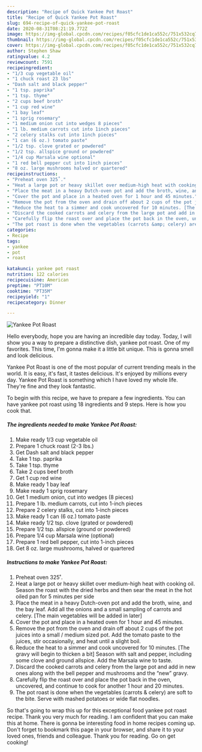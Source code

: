 ```yaml
---
description: "Recipe of Quick Yankee Pot Roast"
title: "Recipe of Quick Yankee Pot Roast"
slug: 694-recipe-of-quick-yankee-pot-roast
date: 2020-08-31T08:21:19.772Z
image: https://img-global.cpcdn.com/recipes/f05cfc1de1ca552c/751x532cq70/yankee-pot-roast-recipe-main-photo.jpg
thumbnail: https://img-global.cpcdn.com/recipes/f05cfc1de1ca552c/751x532cq70/yankee-pot-roast-recipe-main-photo.jpg
cover: https://img-global.cpcdn.com/recipes/f05cfc1de1ca552c/751x532cq70/yankee-pot-roast-recipe-main-photo.jpg
author: Stephen Shaw
ratingvalue: 4.2
reviewcount: 7591
recipeingredient:
- "1/3 cup vegetable oil"
- "1 chuck roast 23 lbs"
- "Dash salt and black pepper"
- "1 tsp. paprika"
- "1 tsp. thyme"
- "2 cups beef broth"
- "1 cup red wine"
- "1 bay leaf"
- "1 sprig rosemary"
- "1 medium onion cut into wedges 8 pieces"
- "1 lb. medium carrots cut into 1inch pieces"
- "2 celery stalks cut into 1inch pieces"
- "1 can (6 oz.) tomato paste"
- "1/2 tsp. clove grated or powdered"
- "1/2 tsp. allspice ground or powdered"
- "1/4 cup Marsala wine optional"
- "1 red bell pepper cut into 1inch pieces"
- "8 oz. large mushrooms halved or quartered"
recipeinstructions:
- "Preheat oven 325˚."
- "Heat a large pot or heavy skillet over medium-high heat with cooking oil. Season the roast with the dried herbs and then sear the meat in the hot oiled pan for 5 minutes per side"
- "Place the meat in a heavy Dutch-oven pot and add the broth, wine, and the bay leaf. Add all the onions and a small sampling of carrots and celery. [The main vegetables will be added in later]"
- "Cover the pot and place in a heated oven for 1 hour and 45 minutes."
- "Remove the pot from the oven and drain off about 2 cups of the pot juices into a small / medium sized pot. Add the tomato paste to the juices, stir occasionally, and heat until a slight boil."
- "Reduce the heat to a simmer and cook uncovered for 10 minutes. [The gravy will begin to thicken a bit] Season with salt and pepper, including some clove and ground allspice. Add the Marsala wine to taste."
- "Discard the cooked carrots and celery from the large pot and add in new ones along with the bell pepper and mushrooms and the “new” gravy."
- "Carefully flip the roast over and place the pot back in the oven, uncovered, and continue to cook for another 1 hour and 20 minutes."
- "The pot roast is done when the vegetables (carrots &amp; celery) are soft to the bite. Serve with mashed potatoes or wide flat noodles."
categories:
- Recipe
tags:
- yankee
- pot
- roast

katakunci: yankee pot roast 
nutrition: 122 calories
recipecuisine: American
preptime: "PT10M"
cooktime: "PT35M"
recipeyield: "1"
recipecategory: Dinner

---
```



![Yankee Pot Roast](https://img-global.cpcdn.com/recipes/f05cfc1de1ca552c/751x532cq70/yankee-pot-roast-recipe-main-photo.jpg)

Hello everybody, hope you are having an incredible day today. Today, I will show you a way to prepare a distinctive dish, yankee pot roast. One of my favorites. This time, I'm gonna make it a little bit unique. This is gonna smell and look delicious.



Yankee Pot Roast is one of the most popular of current trending meals in the world. It is easy, it's fast, it tastes delicious. It's enjoyed by millions every day. Yankee Pot Roast is something which I have loved my whole life. They're fine and they look fantastic.


To begin with this recipe, we have to prepare a few ingredients. You can have yankee pot roast using 18 ingredients and 9 steps. Here is how you cook that.

<!--inarticleads1-->

##### The ingredients needed to make Yankee Pot Roast:

1. Make ready 1/3 cup vegetable oil
1. Prepare 1 chuck roast (2-3 lbs.)
1. Get Dash salt and black pepper
1. Take 1 tsp. paprika
1. Take 1 tsp. thyme
1. Take 2 cups beef broth
1. Get 1 cup red wine
1. Make ready 1 bay leaf
1. Make ready 1 sprig rosemary
1. Get 1 medium onion, cut into wedges (8 pieces)
1. Prepare 1 lb. medium carrots, cut into 1-inch pieces
1. Prepare 2 celery stalks, cut into 1-inch pieces
1. Make ready 1 can (6 oz.) tomato paste
1. Make ready 1/2 tsp. clove (grated or powdered)
1. Prepare 1/2 tsp. allspice (ground or powdered)
1. Prepare 1/4 cup Marsala wine (optional)
1. Prepare 1 red bell pepper, cut into 1-inch pieces
1. Get 8 oz. large mushrooms, halved or quartered




<!--inarticleads2-->

##### Instructions to make Yankee Pot Roast:

1. Preheat oven 325˚.
1. Heat a large pot or heavy skillet over medium-high heat with cooking oil. Season the roast with the dried herbs and then sear the meat in the hot oiled pan for 5 minutes per side
1. Place the meat in a heavy Dutch-oven pot and add the broth, wine, and the bay leaf. Add all the onions and a small sampling of carrots and celery. [The main vegetables will be added in later]
1. Cover the pot and place in a heated oven for 1 hour and 45 minutes.
1. Remove the pot from the oven and drain off about 2 cups of the pot juices into a small / medium sized pot. Add the tomato paste to the juices, stir occasionally, and heat until a slight boil.
1. Reduce the heat to a simmer and cook uncovered for 10 minutes. [The gravy will begin to thicken a bit] Season with salt and pepper, including some clove and ground allspice. Add the Marsala wine to taste.
1. Discard the cooked carrots and celery from the large pot and add in new ones along with the bell pepper and mushrooms and the “new” gravy.
1. Carefully flip the roast over and place the pot back in the oven, uncovered, and continue to cook for another 1 hour and 20 minutes.
1. The pot roast is done when the vegetables (carrots &amp; celery) are soft to the bite. Serve with mashed potatoes or wide flat noodles.




So that's going to wrap this up for this exceptional food yankee pot roast recipe. Thank you very much for reading. I am confident that you can make this at home. There is gonna be interesting food in home recipes coming up. Don't forget to bookmark this page in your browser, and share it to your loved ones, friends and colleague. Thank you for reading. Go on get cooking!
